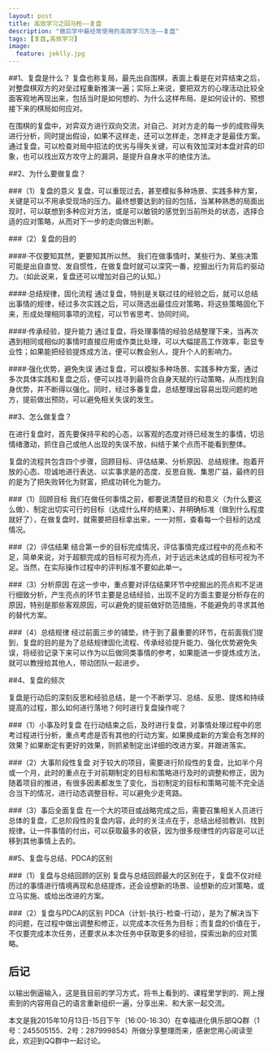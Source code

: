 ```yaml
---
layout: post
title: 高效学习之回马枪——复盘
description: "做后学中最经常使用的高效学习方法——复盘"
tags: [复盘,高效学习]
image:
  feature: jeklly.jpg
---
```


##1、复盘是什么？
复盘也称复局，最先出自围棋，表面上看是在对弈结束之后，对整盘棋双方的对垒过程重新推演一遍；实际上来说，要把双方的心理活动比较全面客观地再现出来，包括当时是如何想的、为什么这样布局、是如何设计的、预想接下来的棋局如何应对。

在围棋的复盘中，对弈双方进行双向交流，对自己、对对方走的每一步的成败得失进行分析，同时提出假设，如果不这样走，还可以怎样走，怎样走才是最佳方案。通过复盘，可以检查对局中招法的优劣与得失关键，可以有效加深对本盘对弈的印象，也可以找出双方攻守上的漏洞，是提升自身水平的绝佳方法。

##2、为什么要做复盘？

###（1）复盘的意义
复盘，可以重现过去，甚至模拟多种场景、实践多种方案，关键是可以不用承受现场的压力。最终想要达到的目的包括，当某种熟悉的局面出现时，可以联想到多种应对方法，或是可以敏锐的感觉到当前所处的状态，选择合适的应对策略，从而对下一步的走向做出判断。

###（2）复盘的目的

####·不仅要知其然，更要知其所以然。
我们在做事情时，某些行为、某些决策可能是出自直觉、发自惯性，在做复盘时就可以深究一番，挖掘出行为背后的驱动力。（如此说来，复盘还可以增加对自己的认知。）

####·总结规律，固化流程
通过复盘，特别是关联过往的经验之后，就可以总结出事情的规律，经过多次实践之后，可以筛选出最佳应对策略，将这些策略固化下来，形成处理相同事项的流程，可以节省思考、协同时间。

####·传承经验，提升能力
通过复盘，将处理事情的经验总结整理下来，当再次遇到相同或相似的事情时直接应用或作类比处理，可以大幅提高工作效率，彰显专业性；如果能把经验提炼成方法，便可以教会别人，提升个人的影响力。

####·强化优势，避免失误
通过复盘，可以模拟多种场景、实践多种方案，通过多次具体实践和复盘之后，便可以找寻到最符合自身天赋的行动策略，从而找到自身优势，并不断得以强化。同时，经过多番复盘，总结整理出容易出现问题的地方，提前做出预防，可以避免相关失误的发生。

##3、怎么做复盘？

在进行复盘时，首先要保持平和的心态，以客观的态度对待已经发生的事情，切忌情绪激动，抓住自己或他人出现的失误不放，纠结于某个点而不能看到整体。 

复盘的流程共包含四个步骤，回顾目标、评估结果、分析原因、总结规律。抱着开放的心态、坦诚地进行表达、以实事求是的态度、反思自我、集思广益，最终的目的是为了把失败转化为财富，把成功转化为能力。

###（1）回顾目标
我们在做任何事情之前，都要说清楚目的和意义（为什么要这么做）、制定出切实可行的目标（达成什么样的结果）、并明确标准（做到什么程度就好了），在做复盘时，就需要把目标拿出来，一一对照，查看每一个目标的达成情况。

###（2）评估结果
结合第一步的目标完成情况，评估事情完成过程中的亮点和不足，简单来说，对于超额完成的目标可视为亮点，对于远远未达成的目标可视为不足。当然，在实际操作过程中的评判标准不要如此单一。

###（3）分析原因
在这一步中，重点要对评估结果环节中挖掘出的亮点和不足进行细致分析，产生亮点的环节主要是总结经验，出现不足的方面主要是分析存在的原因，特别是那些客观原因，可以避免的提前做好防范措施，不能避免的寻求其他的替代方案。

###（4）总结规律
经过前面三步的铺垫，终于到了最重要的环节，在前面我们提到，复盘的目的是为了总结规律固化流程、传承经验提升能力、强化优势避免失误，将经验记录下来可以作为以后做同类事情的参考，如果能进一步提炼成方法，就可以教授给其他人，带动团队一起进步。

##4、复盘的频次

复盘是行动后的深刻反思和经验总结，是一个不断学习、总结、反思、提炼和持续提高的过程，那么如何进行落地？何时进行复盘操作呢？

###（1）小事及时复盘
在行动结束之后，及时进行复盘，对事情处理过程中的思考过程进行分析，重点考虑是否有其他的行动方案，如果换成新的方案会有怎样的效果？如果断定有更好的效果，则抓紧制定出详细的改进方案，并跟进落实。

###（2）大事阶段性复盘
对于较大的项目，需要进行阶段性的复盘，比如半个月或一个月，此时的重点在于对前期制定的目标和策略进行及时的调整和修正，因为随着项目的推进，有很多因素都发生了变化，当初制定的目标和策略可能不完全适合当下的情况，进行动态调整目标，可以避免少走弯路。

###（3）事后全面复盘
在一个大的项目或战略完成之后，需要召集相关人员进行总体的复盘，汇总阶段性的复盘内容，此时的关注点在于，总结出经验教训、找到规律。让一件事情的付出，可以获取最多的收获，因为很多规律性的内容是可以迁移到其他事情上去的。

##5、复盘与总结、PDCA的区别

###（1）复盘与总结回顾的区别
复盘与总结回顾最大的区别在于，复盘不仅对经历过的事情进行情境再现和总结提炼，还会设想新的场景、设想新的应对策略，或立马实施、或给出改进的方案。

###（2）复盘与PDCA的区别
PDCA（计划-执行-检查-行动），是为了解决当下的问题，在过程中做出调整和修正，以完成本次任务为目标；而复盘的价值在于，不仅要完成本次任务，还要求从本次任务中获取更多的经验，探索出新的应对策略。

## 后记
以输出倒逼输入，这是我目前的学习方式，将书上看到的、课程里学到的、网上搜索到的内容用自己的语言重新组织一遍，分享出来、和大家一起交流。

本文是我2015年10月13日-15日下午（16:00-16:30）在幸福进化俱乐部QQ群（1号：245505155、2号：287999854）所做分享整理而来，感谢您用心阅读至此，欢迎到QQ群中一起讨论。
